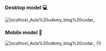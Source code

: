 ### Desktop model 💻
![localhost_Aula%20udemy_blog%20codar_](https://github.com/user-attachments/assets/d5f3546c-d46a-4b9d-a556-aa96a00ee32f)


### Mobile model 📱
![localhost_Aula%20udemy_blog%20codar_ (1)](https://github.com/user-attachments/assets/48958bfc-d73d-4a18-89d8-4a670280ee48)
